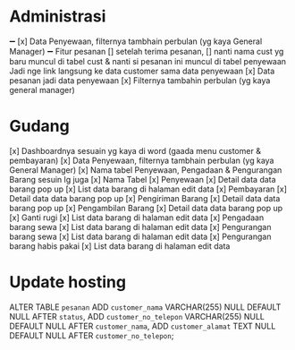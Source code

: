 
# Administrasi
➖ [x] Data Penyewaan, filternya tambhain perbulan (yg kaya General Manager)
➖ Fitur pesanan 
[] setelah terima pesanan, 
    [] nanti nama cust yg baru muncul di tabel cust & nanti si pesanan ini muncul di tabel penyewaan Jadi nge link langsung ke data customer sama data penyewaan
    [x] Data pesanan jadi data penyewaan
[x] Filternya tambahin perbulan (yg kaya general manager) 

# Gudang
[x] Dashboardnya sesuain yg kaya di word (gaada menu customer & pembayaran) 
[x] Data Penyewaan, filternya tambhain perbulan (yg kaya General Manager)
[x] Nama tabel Penyewaan, Pengadaan & Pengurangan Barang sesuin lg juga
[x] Nama Tabel
    [x] Penyewaan
        [x] Detail data data barang pop up
        [x] List data barang di halaman edit data
    [x] Pembayaran
        [x] Detail data data barang pop up
    [x] Pengiriman Barang
        [x] Detail data data barang pop up
    [x] Pengambilan Barang
        [x] Detail data data barang pop up
    [x] Ganti rugi
        [x] List data barang di halaman edit data
    [x] Pengadaan barang sewa
        [x] List data barang di halaman edit data
    [x] Pengurangan barang sewa
        [x] List data barang di halaman edit data
    [x] Pengurangan barang habis pakai
        [x] List data barang di halaman edit data

# Update hosting
ALTER TABLE `pesanan` 
ADD `customer_nama` VARCHAR(255) NULL DEFAULT NULL AFTER `status`, 
ADD `customer_no_telepon` VARCHAR(255) NULL DEFAULT NULL AFTER `customer_nama`, 
ADD `customer_alamat` TEXT NULL DEFAULT NULL AFTER `customer_no_telepon`;